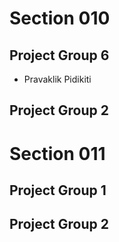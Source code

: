 # Section 010

## Project Group 6

   * Pravaklik Pidikiti
   

## Project Group 2

# Section 011

## Project Group 1

## Project Group 2

